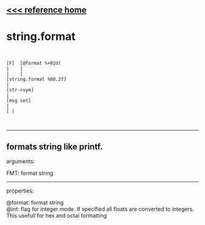 [<<< reference home](ceammc_lib.md)
---

# string.format

```


[F]  [@format %+02d(
|    |
|    |
[string.format %08.2f]
|
[str->sym]
|
[msg set]
|
[ (

            
```
---
formats string like printf.
---
arguments:

FMT: format string<br>

---
properties:

@format: format string<br>
@int: flag for integer mode. If specified all floats are
            converted to integers. This usefull for hex and octal formatting<br>

